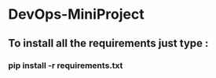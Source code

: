 # DevOps-MiniProject
## To install all the requirements just type :
### pip install -r requirements.txt

